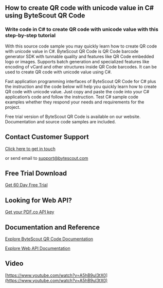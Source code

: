 ## How to create QR code with unicode value in C# using ByteScout QR Code

### Write code in C# to create QR code with unicode value with this step-by-step tutorial

With this source code sample you may quickly learn how to create QR code with unicode value in C#. ByteScout QR Code is QR Code barcode generator SDK with tunnable quality and features like QR Code embedded logo or images. Supports batch generation and specialized features like encoding of vCard and other structures inside QR Code barcodes. It can be used to create QR code with unicode value using C#.

Fast application programming interfaces of ByteScout QR Code for C# plus the instruction and the code below will help you quickly learn how to create QR code with unicode value. Just copy and paste the code into your C# application’s code and follow the instruction. Test C# sample code examples whether they respond your needs and requirements for the project.

Free trial version of ByteScout QR Code is available on our website. Documentation and source code samples are included.

## Contact Customer Support

[Click here to get in touch](https://bytescout.zendesk.com/hc/en-us/requests/new?subject=ByteScout%20QR%20Code%20Question)

or send email to [support@bytescout.com](mailto:support@bytescout.com?subject=ByteScout%20QR%20Code%20Question) 

## Free Trial Download

[Get 60 Day Free Trial](https://bytescout.com/download/web-installer?utm_source=github-readme)

## Looking for Web API? 

[Get your PDF.co API key](https://pdf.co/documentation/api?utm_source=github-readme)

## Documentation and Reference

[Explore ByteScout QR Code Documentation](https://bytescout.com/documentation/index.html?utm_source=github-readme)

[Explore Web API Documentation](https://pdf.co/documentation/api?utm_source=github-readme)

## Video

[https://www.youtube.com/watch?v=A5hB9ul3tX0](https://www.youtube.com/watch?v=A5hB9ul3tX0)